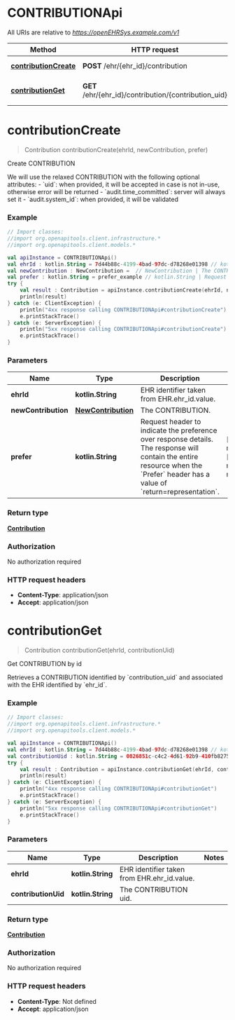 # CONTRIBUTIONApi

All URIs are relative to *https://openEHRSys.example.com/v1*

Method | HTTP request | Description
------------- | ------------- | -------------
[**contributionCreate**](CONTRIBUTIONApi.md#contributionCreate) | **POST** /ehr/{ehr_id}/contribution | Create CONTRIBUTION
[**contributionGet**](CONTRIBUTIONApi.md#contributionGet) | **GET** /ehr/{ehr_id}/contribution/{contribution_uid} | Get CONTRIBUTION by id


<a id="contributionCreate"></a>
# **contributionCreate**
> Contribution contributionCreate(ehrId, newContribution, prefer)

Create CONTRIBUTION

We will use the relaxed CONTRIBUTION with the following optional attributes:   - &#x60;uid&#x60;: when provided, it will be accepted in case is not in-use, otherwise error will be returned   - &#x60;audit.time_committed&#x60;: server will always set it   - &#x60;audit.system_id&#x60;: when provided, it will be validated 

### Example
```kotlin
// Import classes:
//import org.openapitools.client.infrastructure.*
//import org.openapitools.client.models.*

val apiInstance = CONTRIBUTIONApi()
val ehrId : kotlin.String = 7d44b88c-4199-4bad-97dc-d78268e01398 // kotlin.String | EHR identifier taken from EHR.ehr_id.value. 
val newContribution : NewContribution =  // NewContribution | The CONTRIBUTION. 
val prefer : kotlin.String = prefer_example // kotlin.String | Request header to indicate the preference over response details. The response will contain the entire resource when the `Prefer` header has a value of `return=representation`. 
try {
    val result : Contribution = apiInstance.contributionCreate(ehrId, newContribution, prefer)
    println(result)
} catch (e: ClientException) {
    println("4xx response calling CONTRIBUTIONApi#contributionCreate")
    e.printStackTrace()
} catch (e: ServerException) {
    println("5xx response calling CONTRIBUTIONApi#contributionCreate")
    e.printStackTrace()
}
```

### Parameters

Name | Type | Description  | Notes
------------- | ------------- | ------------- | -------------
 **ehrId** | **kotlin.String**| EHR identifier taken from EHR.ehr_id.value.  |
 **newContribution** | [**NewContribution**](NewContribution.md)| The CONTRIBUTION.  |
 **prefer** | **kotlin.String**| Request header to indicate the preference over response details. The response will contain the entire resource when the &#x60;Prefer&#x60; header has a value of &#x60;return&#x3D;representation&#x60;.  | [optional] [default to return&#x3D;minimal] [enum: return=representation, return=minimal]

### Return type

[**Contribution**](Contribution.md)

### Authorization

No authorization required

### HTTP request headers

 - **Content-Type**: application/json
 - **Accept**: application/json

<a id="contributionGet"></a>
# **contributionGet**
> Contribution contributionGet(ehrId, contributionUid)

Get CONTRIBUTION by id

Retrieves a CONTRIBUTION identified by &#x60;contribution_uid&#x60; and associated with the EHR identified by &#x60;ehr_id&#x60;. 

### Example
```kotlin
// Import classes:
//import org.openapitools.client.infrastructure.*
//import org.openapitools.client.models.*

val apiInstance = CONTRIBUTIONApi()
val ehrId : kotlin.String = 7d44b88c-4199-4bad-97dc-d78268e01398 // kotlin.String | EHR identifier taken from EHR.ehr_id.value. 
val contributionUid : kotlin.String = 0826851c-c4c2-4d61-92b9-410fb8275ff0 // kotlin.String | The CONTRIBUTION uid. 
try {
    val result : Contribution = apiInstance.contributionGet(ehrId, contributionUid)
    println(result)
} catch (e: ClientException) {
    println("4xx response calling CONTRIBUTIONApi#contributionGet")
    e.printStackTrace()
} catch (e: ServerException) {
    println("5xx response calling CONTRIBUTIONApi#contributionGet")
    e.printStackTrace()
}
```

### Parameters

Name | Type | Description  | Notes
------------- | ------------- | ------------- | -------------
 **ehrId** | **kotlin.String**| EHR identifier taken from EHR.ehr_id.value.  |
 **contributionUid** | **kotlin.String**| The CONTRIBUTION uid.  |

### Return type

[**Contribution**](Contribution.md)

### Authorization

No authorization required

### HTTP request headers

 - **Content-Type**: Not defined
 - **Accept**: application/json

